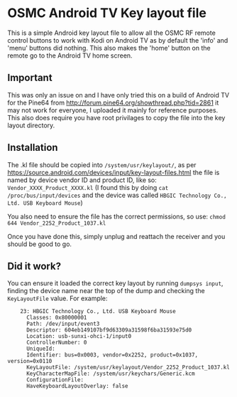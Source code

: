 # OSMC Android TV Key layout file
This is a simple Android key layout file to allow all the OSMC RF remote control buttons to work with Kodi on Android TV as by default the 'info' and 'menu' buttons did nothing.
This also makes the 'home' button on the remote go to the Android TV home screen.


## Important
This was only an issue on and I have only tried this on a build of Android TV for the Pine64 from http://forum.pine64.org/showthread.php?tid=2861
it may not work for everyone, I uploaded it mainly for reference purposes.
This also does require you have root privilages to copy the file into the key layout directory.


## Installation
The .kl file should be copied into `/system/usr/keylayout/`, as per https://source.android.com/devices/input/key-layout-files.html the file is named by device vendor ID and product ID, like so: `Vendor_XXXX_Product_XXXX.kl`
(I found this by doing `cat /proc/bus/input/devices` and the device was called `HBGIC Technology Co., Ltd. USB Keyboard Mouse`)

You also need to ensure the file has the correct permissions, so use: `chmod 644 Vendor_2252_Product_1037.kl`

Once you have done this, simply unplug and reattach the receiver and you should be good to go.

## Did it work?
You can ensure it loaded the correct key layout by running `dumpsys input`, finding the device name near the top of the dump and checking the `KeyLayoutFile` value. 
For example:

```
    23: HBGIC Technology Co., Ltd. USB Keyboard Mouse
      Classes: 0x80000001
      Path: /dev/input/event3
      Descriptor: 604eb149107bf9d63309a31598f6ba31593e75d0
      Location: usb-sunxi-ohci-1/input0
      ControllerNumber: 0
      UniqueId:
      Identifier: bus=0x0003, vendor=0x2252, product=0x1037, version=0x0110
      KeyLayoutFile: /system/usr/keylayout/Vendor_2252_Product_1037.kl
      KeyCharacterMapFile: /system/usr/keychars/Generic.kcm
      ConfigurationFile:
      HaveKeyboardLayoutOverlay: false
```

